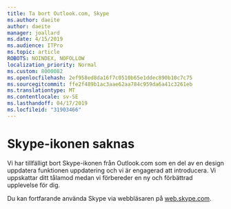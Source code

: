 ```yaml
---
title: Ta bort Outlook.com, Skype
ms.author: daeite
author: daeite
manager: joallard
ms.date: 4/15/2019
ms.audience: ITPro
ms.topic: article
ROBOTS: NOINDEX, NOFOLLOW
localization_priority: Normal
ms.custom: 8000082
ms.openlocfilehash: 2ef958ed8da16f7c0510b65e1ddec890b10c7c75
ms.sourcegitcommit: ffe2f489b1ac3aae62aa784c959da6a41c3261eb
ms.translationtype: MT
ms.contentlocale: sv-SE
ms.lasthandoff: 04/17/2019
ms.locfileid: "31903466"
---
```

# <a name="skype-icon-missing"></a>Skype-ikonen saknas

Vi har tillfälligt bort Skype-ikonen från Outlook.com som en del av en design uppdatera funktionen uppdatering och vi är engagerad att introducera. Vi uppskattar ditt tålamod medan vi förbereder en ny och förbättrad upplevelse för dig.

Du kan fortfarande använda Skype via webbläsaren på [web.skype.com](https://web.skype.com/).
